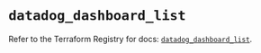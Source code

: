 # `datadog_dashboard_list`

Refer to the Terraform Registry for docs: [`datadog_dashboard_list`](https://registry.terraform.io/providers/datadog/datadog/3.63.0/docs/resources/dashboard_list).
